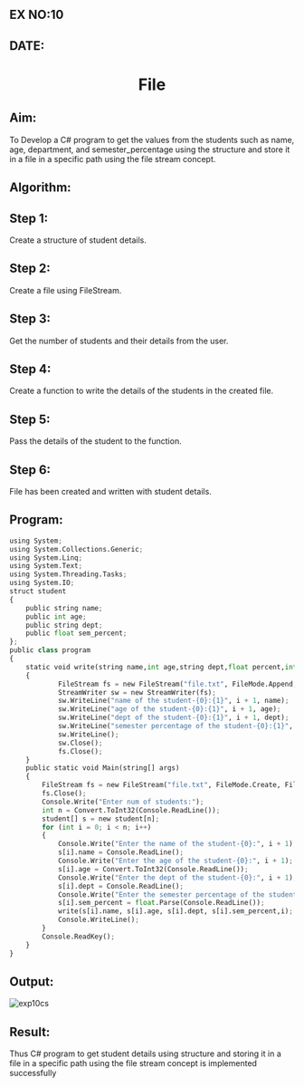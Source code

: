 ## EX NO:10
## DATE:
# <p align="center">File

## Aim:
To Develop a C# program to get the values from the students such as name, age, department, and semester_percentage using the structure and store it in a file in a specific path using the file stream concept.
## Algorithm:
## Step 1:
Create a structure of student details.

## Step 2:
Create a file using FileStream.

## Step 3:
Get the number of students and their details from the user.

## Step 4:
Create a function to write the details of the students in the created file.

## Step 5:
Pass the details of the student to the function.

## Step 6:
File has been created and written with student details.
## Program:
```python
using System;
using System.Collections.Generic;
using System.Linq;
using System.Text;
using System.Threading.Tasks;
using System.IO;
struct student
{
    public string name;
    public int age;
    public string dept;
    public float sem_percent;
};
public class program
{
    static void write(string name,int age,string dept,float percent,int i)
    {
            FileStream fs = new FileStream("file.txt", FileMode.Append, FileAccess.Write);
            StreamWriter sw = new StreamWriter(fs);
            sw.WriteLine("name of the student-{0}:{1}", i + 1, name);
            sw.WriteLine("age of the student-{0}:{1}", i + 1, age);
            sw.WriteLine("dept of the student-{0}:{1}", i + 1, dept);
            sw.WriteLine("semester percentage of the student-{0}:{1}", i + 1, percent);
            sw.WriteLine();
            sw.Close();
            fs.Close();
    }
    public static void Main(string[] args)
    {
        FileStream fs = new FileStream("file.txt", FileMode.Create, FileAccess.Write);
        fs.Close();
        Console.Write("Enter num of students:");
        int n = Convert.ToInt32(Console.ReadLine());
        student[] s = new student[n];
        for (int i = 0; i < n; i++)
        {
            Console.Write("Enter the name of the student-{0}:", i + 1);
            s[i].name = Console.ReadLine();
            Console.Write("Enter the age of the student-{0}:", i + 1);
            s[i].age = Convert.ToInt32(Console.ReadLine());
            Console.Write("Enter the dept of the student-{0}:", i + 1);
            s[i].dept = Console.ReadLine();
            Console.Write("Enter the semester percentage of the student-{0}:", i + 1);
            s[i].sem_percent = float.Parse(Console.ReadLine());
            write(s[i].name, s[i].age, s[i].dept, s[i].sem_percent,i);
            Console.WriteLine();
        }
        Console.ReadKey();
    }
}
```
## Output:
![exp10cs](https://user-images.githubusercontent.com/75234942/175276982-8fa7f66a-c028-4d70-8155-3369c5809d39.png)


## Result:
Thus C# program to get student details using structure and storing it in a file in a specific path using the file stream concept is implemented successfully
